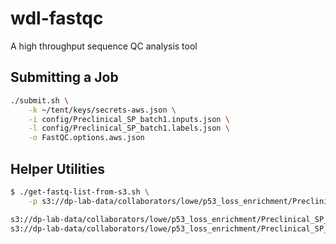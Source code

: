 # wdl-fastqc

A high throughput sequence QC analysis tool

## Submitting a Job

```bash
./submit.sh \
    -k ~/tent/keys/secrets-aws.json \
    -i config/Preclinical_SP_batch1.inputs.json \
    -l config/Preclinical_SP_batch1.labels.json \
    -o FastQC.options.aws.json
```

## Helper Utilities

```bash
$ ./get-fastq-list-from-s3.sh \
    -p s3://dp-lab-data/collaborators/lowe/p53_loss_enrichment/Preclinical_SP_batch1/genomic/

s3://dp-lab-data/collaborators/lowe/p53_loss_enrichment/Preclinical_SP_batch1/genomic/1740_Preclinical_SP_batch1_IGO_10682_11_S11_L001_R2_001.fastq.gz
s3://dp-lab-data/collaborators/lowe/p53_loss_enrichment/Preclinical_SP_batch1/genomic/1740_Preclinical_SP_batch1_IGO_10682_11_S11_L002_R2_001.fastq.gz
```

